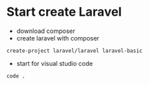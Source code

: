# Start create Laravel

* download composer
* create laravel with composer

```
create-project laravel/laravel laravel-basic
```
* start for visual studio code
```
code .
```
